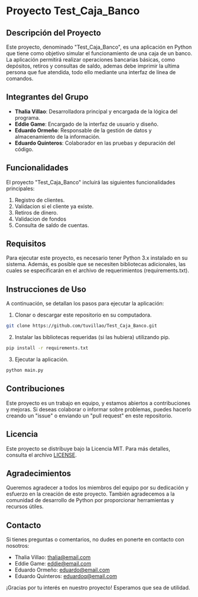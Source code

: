 # Proyecto Test_Caja_Banco

## Descripción del Proyecto

Este proyecto, denominado "Test_Caja_Banco", es una aplicación en Python que tiene como objetivo simular el funcionamiento de una caja de un banco. La aplicación permitirá realizar operaciones bancarias básicas, como depósitos, retiros y consultas de saldo, ademas debe imprimir la ultima persona que fue atendida, todo ello mediante una interfaz de línea de comandos.

## Integrantes del Grupo

- **Thalia Villao**: Desarrolladora principal y encargada de la lógica del programa.
- **Eddie Game**: Encargado de la interfaz de usuario y diseño.
- **Eduardo Ormeño**: Responsable de la gestión de datos y almacenamiento de la información.
- **Eduardo Quinteros**: Colaborador en las pruebas y depuración del código.

## Funcionalidades

El proyecto "Test_Caja_Banco" incluirá las siguientes funcionalidades principales:

1. Registro de clientes.
2. Validacion si el cliente ya existe.
3. Retiros de dinero.
4. Validacion de fondos
5. Consulta de saldo de cuentas.


## Requisitos

Para ejecutar este proyecto, es necesario tener Python 3.x instalado en su sistema. Además, es posible que se necesiten bibliotecas adicionales, las cuales se especificarán en el archivo de requerimientos (requirements.txt).

## Instrucciones de Uso

A continuación, se detallan los pasos para ejecutar la aplicación:

1. Clonar o descargar este repositorio en su computadora.

```bash
git clone https://github.com/tuvillao/Test_Caja_Banco.git
```

2. Instalar las bibliotecas requeridas (si las hubiera) utilizando pip.

```bash
pip install -r requirements.txt
```

3. Ejecutar la aplicación.

```bash
python main.py
```

## Contribuciones

Este proyecto es un trabajo en equipo, y estamos abiertos a contribuciones y mejoras. Si deseas colaborar o informar sobre problemas, puedes hacerlo creando un "issue" o enviando un "pull request" en este repositorio.

## Licencia

Este proyecto se distribuye bajo la Licencia MIT. Para más detalles, consulta el archivo [LICENSE](LICENSE).

## Agradecimientos

Queremos agradecer a todos los miembros del equipo por su dedicación y esfuerzo en la creación de este proyecto. También agradecemos a la comunidad de desarrollo de Python por proporcionar herramientas y recursos útiles.

## Contacto

Si tienes preguntas o comentarios, no dudes en ponerte en contacto con nosotros:
 
- Thalia Villao: thalia@email.com
- Eddie Game: eddie@email.com
- Eduardo Ormeño: eduardo@email.com
- Eduardo Quinteros: eduardoq@email.com

¡Gracias por tu interés en nuestro proyecto! Esperamos que sea de utilidad.
